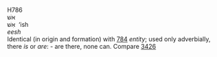 <body>
  <p>H786<br>  אשׁ  <br> אִשׁ  ‎  ‘ish  <br><i>eesh </i><br>Identical (in origin and formation) with <a href="h0784.htm">784</a>  <i>entity</i>; used only adverbially, there <i>is</i> or <i>are</i>: - are there, none can. Compare <a href="h3426.htm">3426</a> <br></p>
 </body>